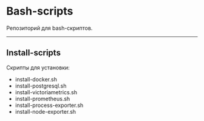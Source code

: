 # Bash-scripts
Репозиторий для bash-скриптов.

---
## Install-scripts
Скрипты для установки:
* install-docker.sh
* install-postgresql.sh
* install-victoriametrics.sh
* install-prometheus.sh
* install-process-exporter.sh
* install-node-exporter.sh
